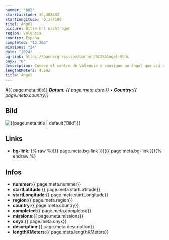 ```yaml
---
nummer: "602"
startLatitude: 39,468482
startLongitude: -0,377109
titel: Ángel
picture: Bitte Url nachtragen
region: València
country: España
completed: "13.266"
missions: "24"
date: "2024"
bg-link: https://bannergress.com/banner/%C3%A1ngel-9bdc
onyx: "0"
description: Conoce el centro de Valencia y consigue un ángel que irá contigo.
lengthKMeters: 4,592
title: Ángel
---
```


#{{ page.meta.title}}
_**Datum:** {{ page.meta.date }} • **Country:**{{ page.meta.country}}_

## Bild
![{{page.meta.title | default('Bild')}}]({{page.meta.picture}})

## Links
- **bg-link**: {% raw %}[{{ page.meta.bg-link }}]({{ page.meta.bg-link }}){% endraw %}

## Infos
- **nummer**:{{ page.meta.nummer}}
- **startLatitude**:{{ page.meta.startLatitude}}
- **startLongitude**:{{ page.meta.startLongitude}}
- **region**:{{ page.meta.region}}
- **country**:{{ page.meta.country}}
- **completed**:{{ page.meta.completed}}
- **missions**:{{ page.meta.missions}}
- **onyx**:{{ page.meta.onyx}}
- **description**:{{ page.meta.description}}
- **lengthKMeters**:{{ page.meta.lengthKMeters}}

